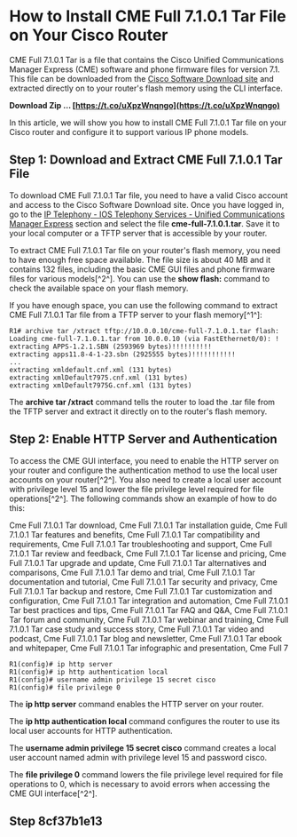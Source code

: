 
 
# How to Install CME Full 7.1.0.1 Tar File on Your Cisco Router
 
CME Full 7.1.0.1 Tar is a file that contains the Cisco Unified Communications Manager Express (CME) software and phone firmware files for version 7.1. This file can be downloaded from the [Cisco Software Download site](https://www.cisco.com/cgi-bin/tablebuild.pl/ip-iostsp) and extracted directly on to your router's flash memory using the CLI interface.
 
**Download Zip … [https://t.co/uXpzWnqngo](https://t.co/uXpzWnqngo)**


 
In this article, we will show you how to install CME Full 7.1.0.1 Tar file on your Cisco router and configure it to support various IP phone models.
 
## Step 1: Download and Extract CME Full 7.1.0.1 Tar File
 
To download CME Full 7.1.0.1 Tar file, you need to have a valid Cisco account and access to the Cisco Software Download site. Once you have logged in, go to the [IP Telephony - IOS Telephony Services - Unified Communications Manager Express](https://www.cisco.com/cgi-bin/tablebuild.pl/ip-iostsp) section and select the file **cme-full-7.1.0.1.tar**. Save it to your local computer or a TFTP server that is accessible by your router.
 
To extract CME Full 7.1.0.1 Tar file on your router's flash memory, you need to have enough free space available. The file size is about 40 MB and it contains 132 files, including the basic CME GUI files and phone firmware files for various models[^2^]. You can use the **show flash:** command to check the available space on your flash memory.
 
If you have enough space, you can use the following command to extract CME Full 7.1.0.1 Tar file from a TFTP server to your flash memory[^1^]:

    R1# archive tar /xtract tftp://10.0.0.10/cme-full-7.1.0.1.tar flash:
    Loading cme-full-7.1.0.1.tar from 10.0.0.10 (via FastEthernet0/0): !
    extracting APPS-1.2.1.SBN (2593969 bytes)!!!!!!!!!!
    extracting apps11.8-4-1-23.sbn (2925555 bytes)!!!!!!!!!!!
    ...
    extracting xmldefault.cnf.xml (131 bytes)
    extracting xmlDefault7975.cnf.xml (131 bytes)
    extracting xmlDefault7975G.cnf.xml (131 bytes)

The **archive tar /xtract** command tells the router to load the .tar file from the TFTP server and extract it directly on to the router's flash memory.
 
## Step 2: Enable HTTP Server and Authentication
 
To access the CME GUI interface, you need to enable the HTTP server on your router and configure the authentication method to use the local user accounts on your router[^2^]. You also need to create a local user account with privilege level 15 and lower the file privilege level required for file operations[^2^]. The following commands show an example of how to do this:
 
Cme Full 7.1.0.1 Tar download,  Cme Full 7.1.0.1 Tar installation guide,  Cme Full 7.1.0.1 Tar features and benefits,  Cme Full 7.1.0.1 Tar compatibility and requirements,  Cme Full 7.1.0.1 Tar troubleshooting and support,  Cme Full 7.1.0.1 Tar review and feedback,  Cme Full 7.1.0.1 Tar license and pricing,  Cme Full 7.1.0.1 Tar upgrade and update,  Cme Full 7.1.0.1 Tar alternatives and comparisons,  Cme Full 7.1.0.1 Tar demo and trial,  Cme Full 7.1.0.1 Tar documentation and tutorial,  Cme Full 7.1.0.1 Tar security and privacy,  Cme Full 7.1.0.1 Tar backup and restore,  Cme Full 7.1.0.1 Tar customization and configuration,  Cme Full 7.1.0.1 Tar integration and automation,  Cme Full 7.1.0.1 Tar best practices and tips,  Cme Full 7.1.0.1 Tar FAQ and Q&A,  Cme Full 7.1.0.1 Tar forum and community,  Cme Full 7.1.0.1 Tar webinar and training,  Cme Full 7.1.0.1 Tar case study and success story,  Cme Full 7.1.0.1 Tar video and podcast,  Cme Full 7.1.0.1 Tar blog and newsletter,  Cme Full 7.1.0.1 Tar ebook and whitepaper,  Cme Full 7.1.0.1 Tar infographic and presentation,  Cme Full 7

    R1(config)# ip http server
    R1(config)# ip http authentication local
    R1(config)# username admin privilege 15 secret cisco
    R1(config)# file privilege 0

The **ip http server** command enables the HTTP server on your router.
 
The **ip http authentication local** command configures the router to use its local user accounts for HTTP authentication.
 
The **username admin privilege 15 secret cisco** command creates a local user account named admin with privilege level 15 and password cisco.
 
The **file privilege 0** command lowers the file privilege level required for file operations to 0, which is necessary to avoid errors when accessing the CME GUI interface[^2^].
 
## Step 8cf37b1e13



